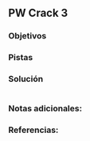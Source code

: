 ## PW Crack 3

### Objetivos 


### Pistas


### Solución 

``` bash

```

### Notas adicionales:



### Referencias:
